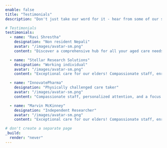 ```yaml
---
enable: false
title: "Testimonials"
description: "Don't just take our word for it - hear from some of our satisfied clients!"

# Testimonials
testimonials:
  - name: "Ravi Shrestha"
    designation: "Non resident Nepali"
    avatar: "/images/avatar-sm.png"
    content: "Discover a comprehensive hub for all your aged care needs in Nepal. From services to resources, we're your one-stop solution for information and support."

  - name: "Stellar Research Solutions"
    designation: "Working individual"
    avatar: "/images/avatar-sm.png"
    content: "Exceptional care for our elders! Compassionate staff, enriching activities, and a warm atmosphere make this aged care facility a truly comforting and reliable choice."

  - name: "InnovatePharma"
    designation: "Physically challenged care taker"
    avatar: "/images/avatar-sm.png"
    content: "Compassionate staff, personalized attention, and a focus on preserving dignity. Trustworthy and reliable - highly recommend for your loved ones."

  - name: "Marvin McKinney"
    designation: "Independent Researcher"
    avatar: "/images/avatar-sm.png"
    content: "Exceptional care for our elders! Compassionate staff, enriching activities, and a warm atmosphere make this aged care facility a truly comforting and reliable choice. Highly recommended!"

# don't create a separate page
_build:
  render: "never"
---
```

